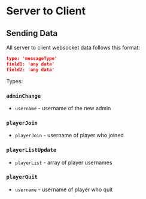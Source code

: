 # Server to Client

## Sending Data

All server to client websocket data follows this format:

```json
type: 'messageType'
field1: 'any data'
field2: 'any data'
```

Types:

### `adminChange`

- `username` - username of the new admin

### `playerJoin`

- `playerJoin` - username of player who joined

### `playerListUpdate`

- `playerList` - array of player usernames

### `playerQuit`

- `username` - username of player who quit